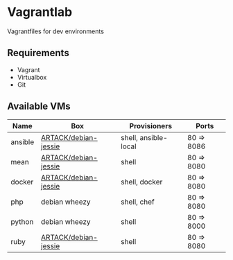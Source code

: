 # Vagrantlab

Vagrantfiles for dev environments


## Requirements

- Vagrant
- Virtualbox
- Git

## Available VMs

| Name | Box | Provisioners | Ports |
| --- | --- | --- | --- |
| ansible | [ARTACK/debian-jessie](https://atlas.hashicorp.com/ARTACK/boxes/debian-jessie) | shell, ansible-local | 80 => 8086 |
| mean | [ARTACK/debian-jessie](https://atlas.hashicorp.com/ARTACK/boxes/debian-jessie) | shell | 80 => 8080
| docker | [ARTACK/debian-jessie](https://atlas.hashicorp.com/ARTACK/boxes/debian-jessie) | shell, docker | 80 => 8080 |
| php | debian wheezy | shell, chef | 80 => 8080 |
| python | debian wheezy | shell | 80 => 8000 |
| ruby | [ARTACK/debian-jessie](https://atlas.hashicorp.com/ARTACK/boxes/debian-jessie) | shell | 80 => 8080 |
